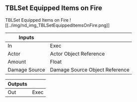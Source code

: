 ## TBLSet Equipped Items on Fire
TBLSet Equipped Items on Fire
![[../img/nd_img_TBLSetEquippedItemsOnFire.png]]

|Inputs||
|--|--|
| In | Exec |
| Actor | Actor Object Reference |
| Amount | Float |
| Damage Source | Damage Source Object Reference |

|Outputs||
|--|--|
| Out | Exec |
